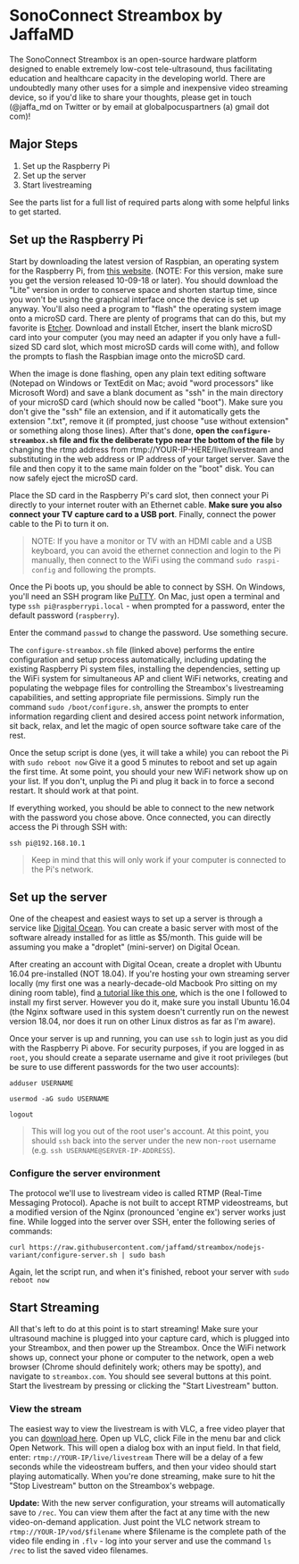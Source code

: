 # SonoConnect Streambox by JaffaMD

The SonoConnect Streambox is an open-source hardware platform designed to enable extremely low-cost tele-ultrasound, thus facilitating education and healthcare capacity in the developing world. There are undoubtedly many other uses for a simple and inexpensive video streaming device, so if you'd like to share your thoughts, please get in touch (@jaffa_md on Twitter or by email at globalpocuspartners (a) gmail dot com)!

## Major Steps
1. Set up the Raspberry Pi
2. Set up the server
3. Start livestreaming

See the parts list for a full list of required parts along with some helpful links to get started.

## Set up the Raspberry Pi
Start by downloading the latest version of Raspbian, an operating system for the Raspberry Pi, from [this website](https://www.raspberrypi.org/downloads/raspbian/). (NOTE: For this version, make sure you get the version released 10-09-18 or later). You should download the "Lite" version in order to conserve space and shorten startup time, since you won't be using the graphical interface once the device is set up anyway. You'll also need a program to "flash" the operating system image onto a microSD card. There are plenty of programs that can do this, but my favorite is [Etcher](https://etcher.io/). Download and install Etcher, insert the blank microSD card into your computer (you may need an adapter if you only have a full-sized SD card slot, which most microSD cards will come with), and follow the prompts to flash the Raspbian image onto the microSD card.

When the image is done flashing, open any plain text editing software (Notepad on Windows or TextEdit on Mac; avoid "word processors" like Microsoft Word) and save a blank document as "ssh" in the main directory of your microSD card (which should now be called "boot"). Make sure you don't give the "ssh" file an extension, and if it automatically gets the extension ".txt", remove it (if prompted, just choose "use without extension" or something along those lines). After that's done, **open the `configure-streambox.sh` file and fix the deliberate typo near the bottom of the file** by changing the rtmp address from rtmp://YOUR-IP-HERE/live/livestream and substituting in the web address or IP address of your target server. Save the file and then copy it to the same main folder on the "boot" disk. You can now safely eject the microSD card.

Place the SD card in the Raspberry Pi's card slot, then connect your Pi directly to your internet router with an Ethernet cable. **Make sure you also connect your TV capture card to a USB port**. Finally, connect the power cable to the Pi to turn it on.
>NOTE: If you have a monitor or TV with an HDMI cable and a USB keyboard, you can avoid the ethernet connection and login to the Pi manually, then connect to the WiFi using the command `sudo raspi-config` and following the prompts.

Once the Pi boots up, you should be able to connect by SSH. On Windows, you'll need an SSH program like [PuTTY](https://www.putty.org/). On Mac, just open a terminal and type `ssh pi@raspberrypi.local` - when prompted for a password, enter the default password (`raspberry`).

Enter the command `passwd` to change the password. Use something secure.

The `configure-streambox.sh` file (linked above) performs the entire configuration and setup process automatically, including updating the existing Raspberry Pi system files, installing the dependencies, setting up the WiFi system for simultaneous AP and client WiFi networks, creating and populating the webpage files for controlling the Streambox's livestreaming capabilities, and setting appropriate file permissions. Simply run the command `sudo /boot/configure.sh`, answer the prompts to enter information regarding client and desired access point network information, sit back, relax, and let the magic of open source software take care of the rest.

Once the setup script is done (yes, it will take a while) you can reboot the Pi with `sudo reboot now`
Give it a good 5 minutes to reboot and set up again the first time. At some point, you should your new WiFi network show up on your list. If you don't, unplug the Pi and plug it back in to force a second restart. It should work at that point.

If everything worked, you should be able to connect to the new network with the password you chose above. Once connected, you can directly access the Pi through SSH with:
~~~~
ssh pi@192.168.10.1
~~~~
>Keep in mind that this will only work if your computer is connected to the Pi's network.

## Set up the server
One of the cheapest and easiest ways to set up a server is through a service like [Digital Ocean](digitalocean.com). You can create a basic server with most of the software already installed for as little as $5/month. This guide will be assuming you make a "droplet" (mini-server) on Digital Ocean.

After creating an account with Digital Ocean, create a droplet with Ubuntu 16.04 pre-installed (NOT 18.04). If you're hosting your own streaming server locally (my first one was a nearly-decade-old Macbook Pro sitting on my dining room table), find [a tutorial like this one](https://code.tutsplus.com/tutorials/how-to-set-up-a-dedicated-web-server-for-free--net-2043), which is the one I followed to install my first server. However you do it, make sure you install Ubuntu 16.04 (the Nginx software used in this system doesn't currently run on the newest version 18.04, nor does it run on other Linux distros as far as I'm aware).

Once your server is up and running, you can use `ssh` to login just as you did with the Raspberry Pi above. For security purposes, if you are logged in as `root`, you should create a separate username and give it root privileges (but be sure to use different passwords for the two user accounts):

`adduser USERNAME`

`usermod -aG sudo USERNAME`

`logout`
>This will log you out of the root user's account. At this point, you should `ssh` back into the server under the new non-`root` username (e.g. `ssh USERNAME@SERVER-IP-ADDRESS`).

### Configure the server environment
The protocol we'll use to livestream video is called RTMP (Real-Time Messaging Protocol). Apache is not built to accept RTMP videostreams, but a modified version of the Nginx (pronounced 'engine ex') server works just fine. While logged into the server over SSH, enter the following series of commands:

~~~
curl https://raw.githubusercontent.com/jaffamd/streambox/nodejs-variant/configure-server.sh | sudo bash
~~~

Again, let the script run, and when it's finished, reboot your server with `sudo reboot now`

## Start Streaming
All that's left to do at this point is to start streaming! Make sure your ultrasound machine is plugged into your capture card, which is plugged into your Streambox, and then power up the Streambox. Once the WiFi network shows up, connect your phone or computer to the network, open a web browser (Chrome should definitely work; others may be spotty), and navigate to `streambox.com`. You should see several buttons at this point. Start the livestream by pressing or clicking the "Start Livestream" button.

### View the stream
The easiest way to view the livestream is with VLC, a free video player that you can [download here](https://www.videolan.org/vlc/index.html). Open up VLC, click File in the menu bar and click Open Network. This will open a dialog box with an input field. In that field, enter:
`rtmp://YOUR-IP/live/livestream`
There will be a delay of a few seconds while the videostream buffers, and then your video should start playing automatically. When you're done streaming, make sure to hit the "Stop Livestream" button on the Streambox's webpage.

**Update:** With the new server configuration, your streams will automatically save to `/rec`. You can view them after the fact at any time with the new video-on-demand application. Just point the VLC network stream to `rtmp://YOUR-IP/vod/$filename` where $filename is the complete path of the video file ending in `.flv` - log into your server and use the command `ls /rec` to list the saved video filenames.

